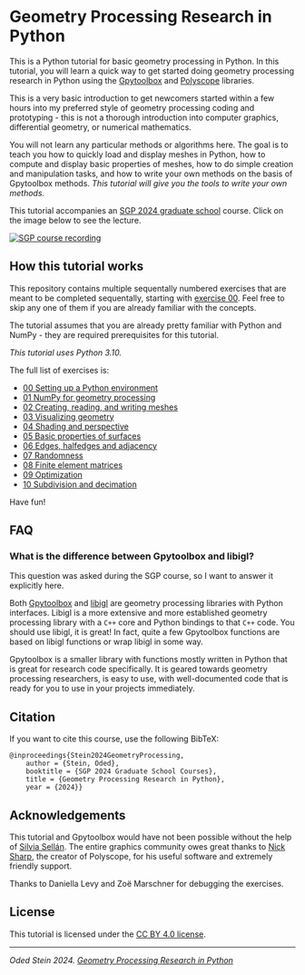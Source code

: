# Geometry Processing Research in Python

This is a Python tutorial for basic geometry processing in Python.
In this tutorial, you will learn a quick way to get started doing geometry
processing research in Python using the [Gpytoolbox](https://gpytoolbox.org) and
[Polyscope](https://polyscope.run) libraries.

This is a very basic introduction to get newcomers started within a
few hours into my preferred style of geometry processing coding and
prototyping - this is not a thorough introduction into computer graphics,
differential geometry, or numerical mathematics.

You will not learn any particular methods or algorithms here.
The goal is to
teach you how to quickly load and display meshes in Python, how to compute and
display basic properties of meshes, how to do simple creation and manipulation
tasks, and how to write your own methods on the basis of Gpytoolbox methods.
*This tutorial will give you the tools to write your own methods.*

This tutorial accompanies an [SGP 2024 graduate school](https://sgp2024.github.io/program/) course.
Click on the image below to see the lecture.

[![SGP course recording](https://img.youtube.com/vi/wQU9H4lp21k/0.jpg)](https://www.youtube.com/watch?v=wQU9H4lp21k)

## How this tutorial works

This repository contains multiple sequentally numbered exercises that are
meant to be completed sequentally, starting with [exercise 00](exercise_00/).
Feel free to skip any one of them if you are already familiar with the
concepts.

The tutorial assumes that you are already pretty familiar with Python and
NumPy - they are required prerequisites for this tutorial.

*This tutorial uses Python 3.10.*

The full list of exercises is:
- [00 Setting up a Python environment](exercise_00/)
- [01 NumPy for geometry processing](exercise_01/)
- [02 Creating, reading, and writing meshes](exercise_02/)
- [03 Visualizing geometry](exercise_03/)
- [04 Shading and perspective](exercise_04/)
- [05 Basic properties of surfaces](exercise_05/)
- [06 Edges, halfedges and adjacency](exercise_06/)
- [07 Randomness](exercise_07/)
- [08 Finite element matrices](exercise_08/)
- [09 Optimization](exercise_09/)
- [10 Subdivision and decimation](exercise_10/)
<!-- FUTURE TODOS: -->
<!-- - [11 Signed distance functions](exercise_11/) -->
<!-- - [12 Mesh booleans](exercise_12/) -->

Have fun!

## FAQ

### What is the difference between Gpytoolbox and libigl?

This question was asked during the SGP course, so I want to answer it explicitly
here.

Both [Gpytoolbox](https://gpytoolbox.org) and [libigl](https://libigl.github.io)
are geometry processing libraries with Python interfaces.
Libigl is a more extensive and more established geometry processing library with
a `C++` core and Python bindings to that `C++` code.
You should use libigl, it is great!
In fact, quite a few Gpytoolbox functions are based on libigl functions or wrap
libigl in some way.

Gpytoolbox is a smaller library with functions mostly written in Python that is
great for research code specifically.
It is geared towards geometry processing researchers, is easy to use, with
well-documented code that is ready for you to use in your projects immediately.


## Citation

If you want to cite this course, use the following BibTeX:
```
@inproceedings{Stein2024GeometryProcessing,
    author = {Stein, Oded},
    booktitle = {SGP 2024 Graduate School Courses},
    title = {Geometry Processing Research in Python},
    year = {2024}}
```

## Acknowledgements

This tutorial and Gpytoolbox would have not been possible without the help
of [Silvia Sellán](https://www.silviasellan.com).
The entire graphics community owes great thanks to
[Nick Sharp](https://nmwsharp.com), the creator of Polyscope, for his useful
software and extremely friendly support.

Thanks to Daniella Levy and Zoë Marschner for debugging the exercises.

## License

This tutorial is licensed under the [CC BY 4.0 license](LICENSE.txt).


---

_Oded Stein 2024. [Geometry Processing Research in Python](https://github.com/odedstein/geometry-processing-research-in-python)_
